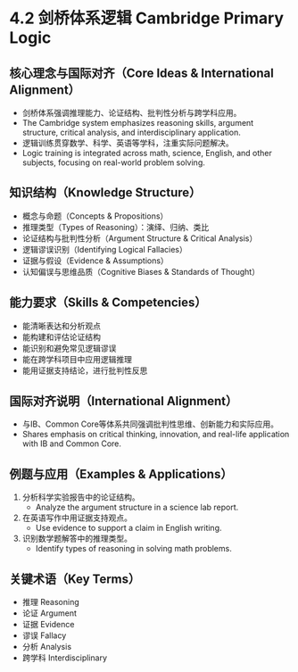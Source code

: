 # 4.2 剑桥体系逻辑 Cambridge Primary Logic

## 核心理念与国际对齐（Core Ideas & International Alignment）

- 剑桥体系强调推理能力、论证结构、批判性分析与跨学科应用。
- The Cambridge system emphasizes reasoning skills, argument structure, critical analysis, and interdisciplinary application.
- 逻辑训练贯穿数学、科学、英语等学科，注重实际问题解决。
- Logic training is integrated across math, science, English, and other subjects, focusing on real-world problem solving.

## 知识结构（Knowledge Structure）

- 概念与命题（Concepts & Propositions）
- 推理类型（Types of Reasoning）：演绎、归纳、类比
- 论证结构与批判性分析（Argument Structure & Critical Analysis）
- 逻辑谬误识别（Identifying Logical Fallacies）
- 证据与假设（Evidence & Assumptions）
- 认知偏误与思维品质（Cognitive Biases & Standards of Thought）

## 能力要求（Skills & Competencies）

- 能清晰表达和分析观点
- 能构建和评估论证结构
- 能识别和避免常见逻辑谬误
- 能在跨学科项目中应用逻辑推理
- 能用证据支持结论，进行批判性反思

## 国际对齐说明（International Alignment）

- 与IB、Common Core等体系共同强调批判性思维、创新能力和实际应用。
- Shares emphasis on critical thinking, innovation, and real-life application with IB and Common Core.

## 例题与应用（Examples & Applications）

1. 分析科学实验报告中的论证结构。
   - Analyze the argument structure in a science lab report.
2. 在英语写作中用证据支持观点。
   - Use evidence to support a claim in English writing.
3. 识别数学题解答中的推理类型。
   - Identify types of reasoning in solving math problems.

## 关键术语（Key Terms）

- 推理 Reasoning
- 论证 Argument
- 证据 Evidence
- 谬误 Fallacy
- 分析 Analysis
- 跨学科 Interdisciplinary
